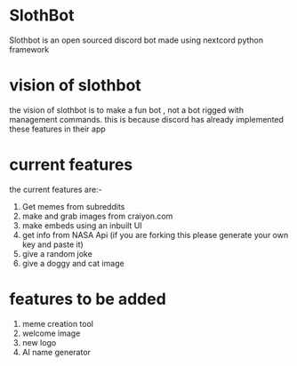 # SlothBot
Slothbot is an open sourced discord bot made using nextcord python framework

# vision of slothbot
the vision of slothbot is to make a fun bot , not a bot rigged with management commands. this is because discord has already implemented these features in their app

# current features
the current features are:-
1. Get memes from subreddits
2. make and grab images from craiyon.com
3. make embeds using an inbuilt UI
4. get info from NASA Api (if you are forking this please generate your own key and paste it)
5. give a random joke
6. give a doggy and cat image

# features to be added
1. meme creation tool
3. welcome image
4. new logo
5. AI name generator


